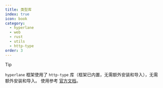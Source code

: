 ```yaml
---
title: 类型库
index: true
icon: book
category:
  - hyperlane
  - web
  - rust
  - utils
  - http-type
order: 3
---
```


<Share colorful />

> [!tip]
>
> `hyperlane` 框架使用了 `http-type` 库（框架已内置，无需额外安装和导入），无需额外安装和导入。
> 使用参考 [官方文档](../../http-type/README.md)。

<Bottom />
